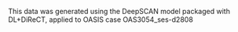 This data was generated using the DeepSCAN model packaged with DL+DiReCT, applied to OASIS case OAS3054_ses-d2808
